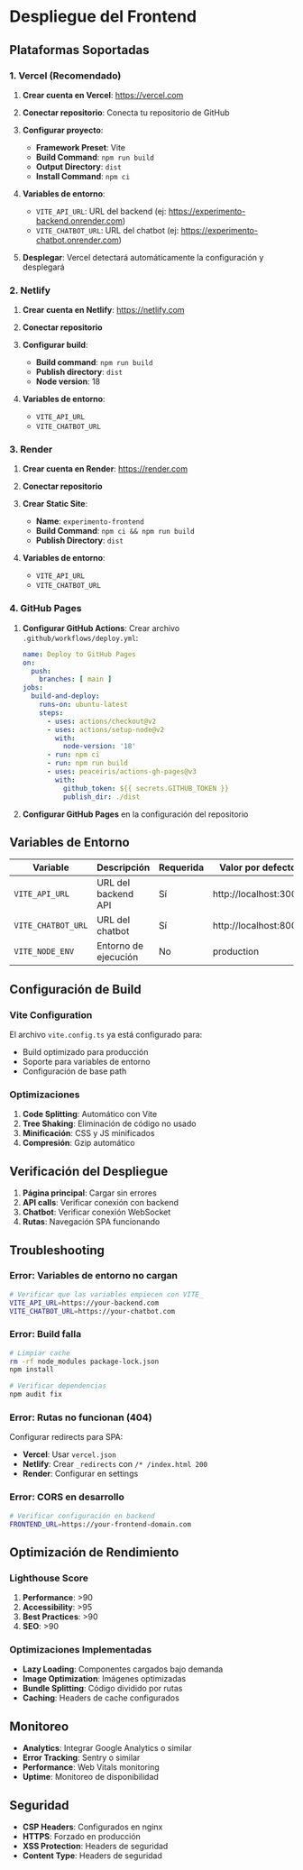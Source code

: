 # Despliegue del Frontend

## Plataformas Soportadas

### 1. Vercel (Recomendado)

1. **Crear cuenta en Vercel**: https://vercel.com
2. **Conectar repositorio**: Conecta tu repositorio de GitHub
3. **Configurar proyecto**:
   - **Framework Preset**: Vite
   - **Build Command**: `npm run build`
   - **Output Directory**: `dist`
   - **Install Command**: `npm ci`

4. **Variables de entorno**:
   - `VITE_API_URL`: URL del backend (ej: https://experimento-backend.onrender.com)
   - `VITE_CHATBOT_URL`: URL del chatbot (ej: https://experimento-chatbot.onrender.com)

5. **Desplegar**: Vercel detectará automáticamente la configuración y desplegará

### 2. Netlify

1. **Crear cuenta en Netlify**: https://netlify.com
2. **Conectar repositorio**
3. **Configurar build**:
   - **Build command**: `npm run build`
   - **Publish directory**: `dist`
   - **Node version**: 18

4. **Variables de entorno**:
   - `VITE_API_URL`
   - `VITE_CHATBOT_URL`

### 3. Render

1. **Crear cuenta en Render**: https://render.com
2. **Conectar repositorio**
3. **Crear Static Site**:
   - **Name**: `experimento-frontend`
   - **Build Command**: `npm ci && npm run build`
   - **Publish Directory**: `dist`

4. **Variables de entorno**:
   - `VITE_API_URL`
   - `VITE_CHATBOT_URL`

### 4. GitHub Pages

1. **Configurar GitHub Actions**:
   Crear archivo `.github/workflows/deploy.yml`:
   ```yaml
   name: Deploy to GitHub Pages
   on:
     push:
       branches: [ main ]
   jobs:
     build-and-deploy:
       runs-on: ubuntu-latest
       steps:
         - uses: actions/checkout@v2
         - uses: actions/setup-node@v2
           with:
             node-version: '18'
         - run: npm ci
         - run: npm run build
         - uses: peaceiris/actions-gh-pages@v3
           with:
             github_token: ${{ secrets.GITHUB_TOKEN }}
             publish_dir: ./dist
   ```

2. **Configurar GitHub Pages** en la configuración del repositorio

## Variables de Entorno

| Variable | Descripción | Requerida | Valor por defecto |
|----------|-------------|-----------|-------------------|
| `VITE_API_URL` | URL del backend API | Sí | http://localhost:3000 |
| `VITE_CHATBOT_URL` | URL del chatbot | Sí | http://localhost:8000 |
| `VITE_NODE_ENV` | Entorno de ejecución | No | production |

## Configuración de Build

### Vite Configuration

El archivo `vite.config.ts` ya está configurado para:
- Build optimizado para producción
- Soporte para variables de entorno
- Configuración de base path

### Optimizaciones

1. **Code Splitting**: Automático con Vite
2. **Tree Shaking**: Eliminación de código no usado
3. **Minificación**: CSS y JS minificados
4. **Compresión**: Gzip automático

## Verificación del Despliegue

1. **Página principal**: Cargar sin errores
2. **API calls**: Verificar conexión con backend
3. **Chatbot**: Verificar conexión WebSocket
4. **Rutas**: Navegación SPA funcionando

## Troubleshooting

### Error: Variables de entorno no cargan
```bash
# Verificar que las variables empiecen con VITE_
VITE_API_URL=https://your-backend.com
VITE_CHATBOT_URL=https://your-chatbot.com
```

### Error: Build falla
```bash
# Limpiar cache
rm -rf node_modules package-lock.json
npm install

# Verificar dependencias
npm audit fix
```

### Error: Rutas no funcionan (404)
Configurar redirects para SPA:
- **Vercel**: Usar `vercel.json`
- **Netlify**: Crear `_redirects` con `/* /index.html 200`
- **Render**: Configurar en settings

### Error: CORS en desarrollo
```bash
# Verificar configuración en backend
FRONTEND_URL=https://your-frontend-domain.com
```

## Optimización de Rendimiento

### Lighthouse Score

1. **Performance**: >90
2. **Accessibility**: >95
3. **Best Practices**: >90
4. **SEO**: >90

### Optimizaciones Implementadas

- **Lazy Loading**: Componentes cargados bajo demanda
- **Image Optimization**: Imágenes optimizadas
- **Bundle Splitting**: Código dividido por rutas
- **Caching**: Headers de cache configurados

## Monitoreo

- **Analytics**: Integrar Google Analytics o similar
- **Error Tracking**: Sentry o similar
- **Performance**: Web Vitals monitoring
- **Uptime**: Monitoreo de disponibilidad

## Seguridad

- **CSP Headers**: Configurados en nginx
- **HTTPS**: Forzado en producción
- **XSS Protection**: Headers de seguridad
- **Content Type**: Headers de seguridad 